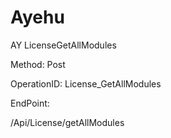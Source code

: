#     Ayehu


AY LicenseGetAllModules

Method: Post

OperationID: License_GetAllModules

EndPoint:

/Api/License/getAllModules
